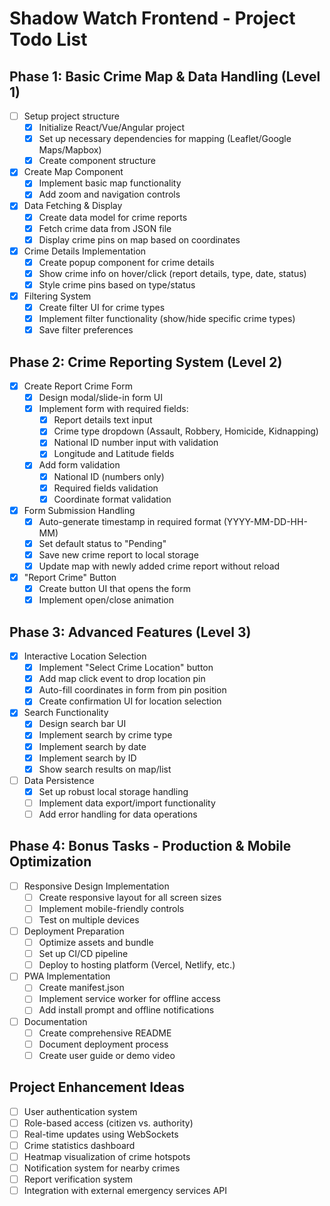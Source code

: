 # Shadow Watch Frontend - Project Todo List

## Phase 1: Basic Crime Map & Data Handling (Level 1)
- [ ] Setup project structure
  - [x] Initialize React/Vue/Angular project
  - [x] Set up necessary dependencies for mapping (Leaflet/Google Maps/Mapbox)
  - [x] Create component structure
- [x] Create Map Component
  - [x] Implement basic map functionality
  - [x] Add zoom and navigation controls
- [x] Data Fetching & Display
  - [x] Create data model for crime reports
  - [x] Fetch crime data from JSON file
  - [x] Display crime pins on map based on coordinates
- [x] Crime Details Implementation
  - [x] Create popup component for crime details
  - [x] Show crime info on hover/click (report details, type, date, status)
  - [x] Style crime pins based on type/status
- [x] Filtering System
  - [x] Create filter UI for crime types
  - [x] Implement filter functionality (show/hide specific crime types)
  - [x] Save filter preferences

## Phase 2: Crime Reporting System (Level 2)
- [x] Create Report Crime Form
  - [x] Design modal/slide-in form UI
  - [x] Implement form with required fields:
    - [x] Report details text input
    - [x] Crime type dropdown (Assault, Robbery, Homicide, Kidnapping)
    - [x] National ID number input with validation
    - [x] Longitude and Latitude fields
  - [x] Add form validation
    - [x] National ID (numbers only)
    - [x] Required fields validation
    - [x] Coordinate format validation
- [x] Form Submission Handling
  - [x] Auto-generate timestamp in required format (YYYY-MM-DD-HH-MM)
  - [x] Set default status to "Pending"
  - [x] Save new crime report to local storage
  - [x] Update map with newly added crime report without reload
- [x] "Report Crime" Button
  - [x] Create button UI that opens the form
  - [x] Implement open/close animation

## Phase 3: Advanced Features (Level 3)
- [x] Interactive Location Selection
  - [x] Implement "Select Crime Location" button
  - [x] Add map click event to drop location pin
  - [x] Auto-fill coordinates in form from pin position
  - [x] Create confirmation UI for location selection
- [x] Search Functionality
  - [x] Design search bar UI
  - [x] Implement search by crime type
  - [x] Implement search by date
  - [x] Implement search by ID
  - [x] Show search results on map/list
- [ ] Data Persistence
  - [x] Set up robust local storage handling
  - [ ] Implement data export/import functionality
  - [ ] Add error handling for data operations

## Phase 4: Bonus Tasks - Production & Mobile Optimization
- [ ] Responsive Design Implementation
  - [ ] Create responsive layout for all screen sizes
  - [ ] Implement mobile-friendly controls
  - [ ] Test on multiple devices
- [ ] Deployment Preparation
  - [ ] Optimize assets and bundle
  - [ ] Set up CI/CD pipeline
  - [ ] Deploy to hosting platform (Vercel, Netlify, etc.)
- [ ] PWA Implementation
  - [ ] Create manifest.json
  - [ ] Implement service worker for offline access
  - [ ] Add install prompt and offline notifications
- [ ] Documentation
  - [ ] Create comprehensive README
  - [ ] Document deployment process
  - [ ] Create user guide or demo video

## Project Enhancement Ideas
- [ ] User authentication system
- [ ] Role-based access (citizen vs. authority)
- [ ] Real-time updates using WebSockets
- [ ] Crime statistics dashboard
- [ ] Heatmap visualization of crime hotspots
- [ ] Notification system for nearby crimes
- [ ] Report verification system
- [ ] Integration with external emergency services API
